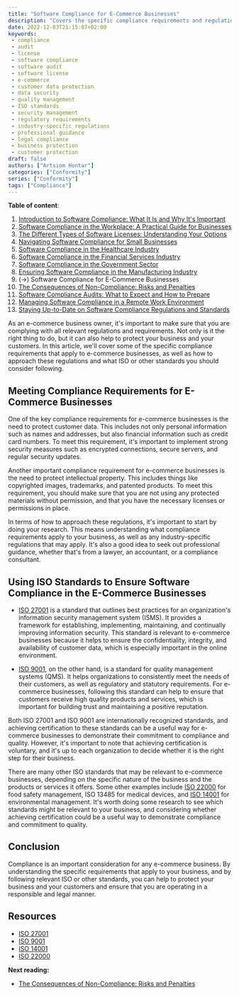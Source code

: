 ```yaml
---
title: "Software Compliance for E-Commerce Businesses"
description: "Covers the specific compliance requirements and regulations that apply to e-commerce businesses"
date: 2022-12-03T21:15:07+02:00
keywords:
 - compliance
 - audit
 - license
 - software compliance
 - software audit
 - software license
 - e-commerce
 - customer data protection
 - data security
 - quality management
 - ISO standards
 - security management
 - regulatory requirements
 - industry-specific regulations
 - professional guidance
 - legal compliance
 - business protection
 - customer protection
draft: false
authors: ["Artsiom Hontar"]
categories: ["Conformity"]
series: ["Conformity"]
tags: ["Compliance"]
---
```


**Table of content**:
1. [Introduction to Software Compliance: What It Is and Why It's Important](/learnings/conformity/introduction-to-software-compliance/)
2. [Software Compliance in the Workplace: A Practical Guide for Businesses](/learnings/conformity/software-compliance-practical-guide/)
3. [The Different Types of Software Licenses: Understanding Your Options](/learnings/conformity/different-types-of-software-licenses/)
4. [Navigating Software Compliance for Small Businesses](/learnings/conformity/software-compliance-for-small-business/)
5. [Software Compliance in the Healthcare Industry](/learnings/conformity/software-compliance-for-healthcare/)
6. [Software Compliance in the Financial Services Industry](/learnings/conformity/software-compliance-for-financial-services/)
7. [Software Compliance in the Government Sector](/learnings/conformity/software-compliance-for-government-sector/)
8. [Ensuring Software Compliance in the Manufacturing Industry](/learnings/conformity/software-compliance-for-manufacturing/)
9. (->) Software Compliance for E-Commerce Businesses
10. [The Consequences of Non-Compliance: Risks and Penalties](/learnings/conformity/consequences-of-non-compliance/)
11. [Software Compliance Audits: What to Expect and How to Prepare](/learnings/conformity/software-compliance-audits/)
12. [Managing Software Compliance in a Remote Work Environment](/learnings/conformity/software-compliance-in-remote-work/)
13. [Staying Up-to-Date on Software Compliance Regulations and Standards](/learnings/conformity/staying-up-to-date-on-software-compliance/)

As an e-commerce business owner, it's important to make sure that you are complying with all relevant regulations and requirements. Not only is it the right thing to do, but it can also help to protect your business and your customers. In this article, we'll cover some of the specific compliance requirements that apply to e-commerce businesses, as well as how to approach these regulations and what ISO or other standards you should consider following.

## Meeting Compliance Requirements for E-Commerce Businesses

One of the key compliance requirements for e-commerce businesses is the need to protect customer data. This includes not only personal information such as names and addresses, but also financial information such as credit card numbers. To meet this requirement, it's important to implement strong security measures such as encrypted connections, secure servers, and regular security updates.

Another important compliance requirement for e-commerce businesses is the need to protect intellectual property. This includes things like copyrighted images, trademarks, and patented products. To meet this requirement, you should make sure that you are not using any protected materials without permission, and that you have the necessary licenses or permissions in place.

In terms of how to approach these regulations, it's important to start by doing your research. This means understanding what compliance requirements apply to your business, as well as any industry-specific regulations that may apply. It's also a good idea to seek out professional guidance, whether that's from a lawyer, an accountant, or a compliance consultant.

## Using ISO Standards to Ensure Software Compliance in the E-Commerce Businesses

- [ISO 27001](https://www.iso.org/isoiec-27001-information-security.html) is a standard that outlines best practices for an organization's information security management system (ISMS). It provides a framework for establishing, implementing, maintaining, and continually improving information security. This standard is relevant to e-commerce businesses because it helps to ensure the confidentiality, integrity, and availability of customer data, which is especially important in the online environment.

- [ISO 9001](https://www.iso.org/iso-9001-quality-management.html), on the other hand, is a standard for quality management systems (QMS). It helps organizations to consistently meet the needs of their customers, as well as regulatory and statutory requirements. For e-commerce businesses, following this standard can help to ensure that customers receive high quality products and services, which is important for building trust and maintaining a positive reputation.

Both ISO 27001 and ISO 9001 are internationally recognized standards, and achieving certification to these standards can be a useful way for e-commerce businesses to demonstrate their commitment to compliance and quality. However, it's important to note that achieving certification is voluntary, and it's up to each organization to decide whether it is the right step for their business.

There are many other ISO standards that may be relevant to e-commerce businesses, depending on the specific nature of the business and the products or services it offers. Some other examples include [ISO 22000](https://www.iso.org/iso-22000-food-safety-management.html) for food safety management, ISO 13485 for medical devices, and [ISO 14001](https://www.iso.org/iso-14001-environmental-management.html) for environmental management. It's worth doing some research to see which standards might be relevant to your business, and considering whether achieving certification could be a useful way to demonstrate compliance and commitment to quality.

## Conclusion
Compliance is an important consideration for any e-commerce business. By understanding the specific requirements that apply to your business, and by following relevant ISO or other standards, you can help to protect your business and your customers and ensure that you are operating in a responsible and legal manner.

## Resources
- [ISO 27001](https://www.iso.org/isoiec-27001-information-security.html)
- [ISO 9001](https://www.iso.org/iso-9001-quality-management.html)
- [ISO 14001](https://www.iso.org/iso-14001-environmental-management.html)
- [ISO 22000](https://www.iso.org/iso-22000-food-safety-management.html)

**Next reading:**
- [The Consequences of Non-Compliance: Risks and Penalties](/learnings/conformity/consequences-of-non-compliance/)